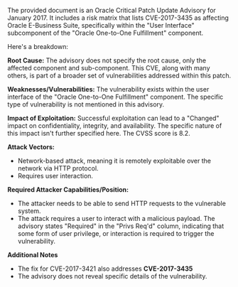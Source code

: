 The provided document is an Oracle Critical Patch Update Advisory for January 2017. It includes a risk matrix that lists CVE-2017-3435 as affecting Oracle E-Business Suite, specifically within the "User Interface" subcomponent of the "Oracle One-to-One Fulfillment" component.

Here's a breakdown:

**Root Cause:**  The advisory does not specify the root cause, only the affected component and sub-component. This CVE, along with many others, is part of a broader set of vulnerabilities addressed within this patch.

**Weaknesses/Vulnerabilities:**  The vulnerability exists within the user interface of the "Oracle One-to-One Fulfillment" component.  The specific type of vulnerability is not mentioned in this advisory.

**Impact of Exploitation:** Successful exploitation can lead to a "Changed" impact on confidentiality, integrity, and availability. The specific nature of this impact isn't further specified here.  The CVSS score is 8.2.

**Attack Vectors:**
   - Network-based attack, meaning it is remotely exploitable over the network via HTTP protocol.
   - Requires user interaction.

**Required Attacker Capabilities/Position:**
   - The attacker needs to be able to send HTTP requests to the vulnerable system.
   - The attack requires a user to interact with a malicious payload. The advisory states "Required" in the "Privs Req'd" column, indicating that some form of user privilege, or interaction is required to trigger the vulnerability.

**Additional Notes**

* The fix for CVE-2017-3421 also addresses **CVE-2017-3435**
* The advisory does not reveal specific details of the vulnerability.